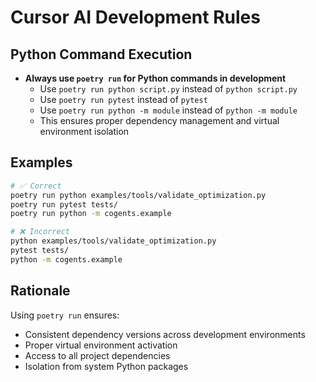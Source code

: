 # Cursor AI Development Rules

## Python Command Execution

- **Always use `poetry run` for Python commands in development**
  - Use `poetry run python script.py` instead of `python script.py`
  - Use `poetry run pytest` instead of `pytest`
  - Use `poetry run python -m module` instead of `python -m module`
  - This ensures proper dependency management and virtual environment isolation

## Examples

```bash
# ✅ Correct
poetry run python examples/tools/validate_optimization.py
poetry run pytest tests/
poetry run python -m cogents.example

# ❌ Incorrect
python examples/tools/validate_optimization.py
pytest tests/
python -m cogents.example
```

## Rationale

Using `poetry run` ensures:
- Consistent dependency versions across development environments
- Proper virtual environment activation
- Access to all project dependencies
- Isolation from system Python packages